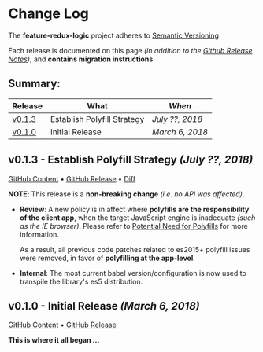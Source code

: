 # Change Log

The **feature-redux-logic** project adheres to [Semantic
Versioning](http://semver.org/).

Each release is documented on this page *(in addition to the [Github
Release Notes](https://github.com/KevinAst/feature-redux-logic/releases))*,
and **contains migration instructions**.

## Summary:

Release  | What                                            | *When*
---------|-------------------------------------------------|------------------
[v0.1.3] | Establish Polyfill Strategy                     | *July ??, 2018*
[v0.1.0] | Initial Release                                 | *March 6, 2018*


<!-- ?? change next line WHEN date is known -->
[v0.1.3]: #v013---establish-polyfill-strategy-july--2018
[v0.1.0]: #v010---initial-release-march-6-2018



<!-- UNRELEASED **************************************************************************

TEMPLATE: 
## vn.n.n - DESC *(DATE ?, 2018)*

[GitHub Content](https://github.com/KevinAst/feature-redux-logic/tree/vn.n.n)
&bull;
[GitHub Release](https://github.com/KevinAst/feature-redux-logic/releases/tag/vn.n.n)
&bull;
[Diff](see below)

RUNNING CONTENT (pop out as needed) ... 

- adorn bullets with following bolded prefix
  **Added**:      ... for new features
  **Changed**:    ... for changes in existing functionality
  **Deprecated**: ... for soon-to-be removed features
  **Removed**:    ... for now removed features
  **Fixed**:      ... for any bug fixes
  **Enhanced**:   ... for enhancements
  **Security**:   ... in case of vulnerabilities
  **Docs**:       ... changes in documentation
  **Review**:     ... requires review
  **Internal**:   ... internal change NOT affecting user/client

UNRELEASED ******************************************************************************** -->



<!-- *** RELEASE *************************************************************** -->

## v0.1.3 - Establish Polyfill Strategy *(July ??, 2018)*

[GitHub Content](https://github.com/KevinAst/feature-redux-logic/tree/v0.1.3)
&bull;
[GitHub Release](https://github.com/KevinAst/feature-redux-logic/releases/tag/v0.1.3)
&bull;
[Diff](https://github.com/KevinAst/feature-redux-logic/compare/v0.1.2...v0.1.3)

**NOTE**: This release is a **non-breaking change** _(i.e. no API was affected)_.

- **Review**: A new policy is in affect where **polyfills are the
  responsibility of the client app**, when the target JavaScript
  engine is inadequate _(such as the IE browser)_.  Please refer to
  [Potential Need for
  Polyfills](./README.md#potential-need-for-polyfills) for more
  information.

  As a result, all previous code patches related to es2015+ polyfill
  issues were removed, in favor of **polyfilling at the app-level**.

- **Internal**: The most current babel version/configuration is now
  used to transpile the library's es5 distribution.


<!-- *** RELEASE *************************************************************** -->

## v0.1.0 - Initial Release *(March 6, 2018)*
[GitHub Content](https://github.com/KevinAst/feature-redux-logic/tree/v0.1.0)
&bull;
[GitHub Release](https://github.com/KevinAst/feature-redux-logic/releases/tag/v0.1.0)

**This is where it all began ...**

